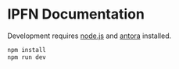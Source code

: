 # IPFN Documentation

Development requires [node.js](https://nodejs.org/) and [antora](https://antora.org) installed.

```sh
npm install
npm run dev
```
